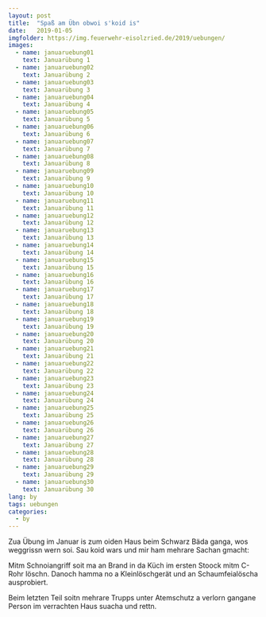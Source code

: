 ```yaml
---
layout: post
title:  "Spaß am Übn obwoi s'koid is"
date:   2019-01-05
imgfolder: https://img.feuerwehr-eisolzried.de/2019/uebungen/
images:
  - name: januaruebung01
    text: Januarübung 1
  - name: januaruebung02
    text: Januarübung 2
  - name: januaruebung03
    text: Januarübung 3
  - name: januaruebung04
    text: Januarübung 4
  - name: januaruebung05
    text: Januarübung 5
  - name: januaruebung06
    text: Januarübung 6
  - name: januaruebung07
    text: Januarübung 7
  - name: januaruebung08
    text: Januarübung 8
  - name: januaruebung09
    text: Januarübung 9
  - name: januaruebung10
    text: Januarübung 10
  - name: januaruebung11
    text: Januarübung 11
  - name: januaruebung12
    text: Januarübung 12
  - name: januaruebung13
    text: Januarübung 13
  - name: januaruebung14
    text: Januarübung 14
  - name: januaruebung15
    text: Januarübung 15
  - name: januaruebung16
    text: Januarübung 16
  - name: januaruebung17
    text: Januarübung 17
  - name: januaruebung18
    text: Januarübung 18
  - name: januaruebung19
    text: Januarübung 19
  - name: januaruebung20
    text: Januarübung 20
  - name: januaruebung21
    text: Januarübung 21
  - name: januaruebung22
    text: Januarübung 22
  - name: januaruebung23
    text: Januarübung 23
  - name: januaruebung24
    text: Januarübung 24
  - name: januaruebung25
    text: Januarübung 25
  - name: januaruebung26
    text: Januarübung 26
  - name: januaruebung27
    text: Januarübung 27
  - name: januaruebung28
    text: Januarübung 28
  - name: januaruebung29
    text: Januarübung 29
  - name: januaruebung30
    text: Januarübung 30
lang: by
tags: uebungen
categories:
  - by
---
```

Zua Übung im Januar is zum oiden Haus beim Schwarz Bäda ganga, wos weggrissn wern soi. Sau koid wars und mir ham mehrare Sachan gmacht:

Mitm Schnoiangriff soit ma an Brand in da Küch im ersten Stoock mitm C-Rohr löschn. Danoch hamma no a Kleinlöschgerät und an Schaumfeialöscha ausprobiert.

Beim letzten Teil soitn mehrare Trupps unter Atemschutz a verlorn gangane Person im verrachten Haus suacha und rettn.
